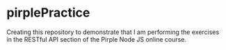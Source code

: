 # pirplePractice

Creating this repository to demonstrate that I am performing the exercises
in the RESTful API section of the Pirple Node JS online course.
